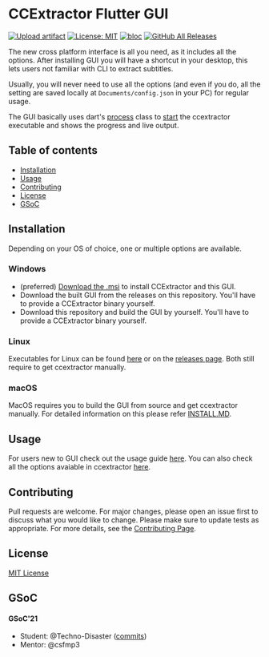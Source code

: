 # CCExtractor Flutter GUI 
[![Upload artifact](https://github.com/CCExtractor/ccextractorfluttergui/actions/workflows/create_artifacts.yml/badge.svg)](https://github.com/CCExtractor/ccextractorfluttergui/actions/workflows/create_artifacts.yml)
[![License: MIT](https://img.shields.io/badge/License-MIT-yellow.svg)](https://opensource.org/licenses/MIT)
[![bloc](https://img.shields.io/badge/flutter-bloc-blue)](https://github.com/felangel/bloc)
[![GitHub All Releases](https://img.shields.io/github/downloads/CCExtractor/ccextractorfluttergui/total.svg)](https://github.com/CCExtractor/ccextractorfluttergui/releases/latest)

The new cross platform interface is all you need, as it includes all the options. After installing GUI you will have a shortcut in your desktop, this lets users not familiar with CLI to extract subtitles.

Usually, you will never need to use all the options (and even if you do, all the setting are saved locally at `Documents/config.json` in your PC) for regular usage.

The GUI basically uses dart's [process](https://api.dart.dev/stable/2.13.4/dart-io/Process-class.html) class to [start](https://api.dart.dev/stable/2.13.4/dart-io/Process/start.html) the ccextractor executable and shows the progress and live output.

## Table of contents
* [Installation](#installation)
* [Usage](#usage)
* [Contributing](#contributing)
* [License](#license)
* [GSoC](#gsoc)


## Installation
Depending on your OS of choice, one or multiple options are available.

### Windows
- (preferred) [Download the .msi](https://github.com/CCExtractor/ccextractor/releases) to install CCExtractor and this GUI.
- Download the built GUI from the releases on this repository. You'll have to provide a CCExtractor binary yourself.
- Download this repository and build the GUI by yourself. You'll have to provide a CCExtractor binary yourself.

### Linux
Executables for Linux can be  found [here](https://nightly.link/CCExtractor/ccextractorfluttergui/workflows/create_artifacts/master) or on the [releases page](https://github.com/CCExtractor/ccextractorfluttergui/releases). Both still require to get ccextractor manually. 

### macOS
MacOS requires you to build the GUI from source and get ccextractor manually. For detailed information on this please refer [INSTALL.MD](INSTALL.MD).


## Usage
For users new to GUI check out the usage guide [here](USAGE.MD). You can also check all the options avaiable in ccextractor [here](https://ccextractor.org/public/general/command_line_usage/).


## Contributing
Pull requests are welcome. For major changes, please open an issue first to discuss what you would like to change. Please make sure to update tests as appropriate. For more details, see the [Contributing Page](CONTRIBUTING.md).

## License
[MIT License](LICENSE)

## GSoC
#### GSoC'21
* Student: @Techno-Disaster ([commits](https://github.com/CCExtractor/ccextractorfluttergui/commits?author=Techno-Disaster))
* Mentor: @csfmp3


